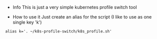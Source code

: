- Info
This is just a very simple kubernetes profile switch tool

- How to use it
Just create an alias for the script (I like to use as one single key 'k')
```
alias k='. ~/k8s-profile-switch/k8s_profile.sh'
```
